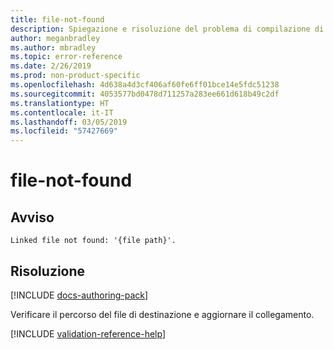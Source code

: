 ```yaml
---
title: file-not-found
description: Spiegazione e risoluzione del problema di compilazione di Docs file-not-found
author: meganbradley
ms.author: mbradley
ms.topic: error-reference
ms.date: 2/26/2019
ms.prod: non-product-specific
ms.openlocfilehash: 4d638a4d3cf406af60fe6ff01bce14e5fdc51238
ms.sourcegitcommit: 4053577bd0478d711257a283ee661d618b49c2df
ms.translationtype: HT
ms.contentlocale: it-IT
ms.lasthandoff: 03/05/2019
ms.locfileid: "57427669"
---
```

# <a name="file-not-found"></a>file-not-found

## <a name="warning"></a>Avviso

`Linked file not found: '{file path}'.`

## <a name="resolution"></a>Risoluzione

[!INCLUDE [docs-authoring-pack](includes/docs-authoring-pack.md)]

Verificare il percorso del file di destinazione e aggiornare il collegamento.

<!--make sure to add this file to your includes folder and verify the path-->
[!INCLUDE [validation-reference-help](includes/validation-reference-help.md)]
